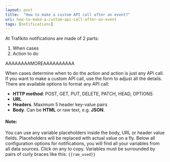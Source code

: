 ```yaml
---
layout: post
title:  "How to make a custom API call after an event?"
uri: how-to-make-a-custom-api-call-after-an-event
tags: [notifications]
---
```


At Trafikito notifications are made of 2 parts:

1.  When cases
2.  Action to do

AAAAAAAAMOREAAAAAAAAAA

When cases determine when to do the action and action is just any API call. If you want to make a custom API call, use the form to adjust all the details. There are available options to format any API call:

*   **HTTP method**: POST, GET, PUT, DELETE, PATCH, HEAD, OPTIONS
*   **URL**
*   **Headers**. Maximum 5 header key-value pairs
*   **Body**. Can be **HTML** or raw text, e.g. **JSON**.

#### Note:

You can use any variable placeholders inside the body, URL or header value 
fields. Placeholders will be replaced with actual value on a fly. Below 
all configuration options for notifications, you will find all your variables
from all data sources. Click on any to copy. Variables must be surrounded by
pairs of curly braces like this: `{{ram_used}}`